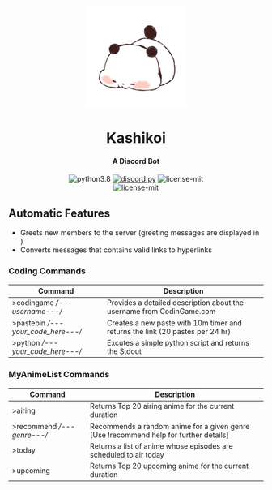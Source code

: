 <div align=center>

<img src="kashikoi.png" width="200">

  # Kashikoi
  #### A Discord Bot
  
  <img src="https://img.shields.io/badge/PYTHON-3.8-7892d6?style=for-the-badge" alt="python3.8">
  <a href="https://github.com/Rapptz/discord.py"><img src="https://img.shields.io/badge/DISCORD-PY-7892d6?style=for-the-badge" alt="discord.py"></a>
  <img src="https://img.shields.io/badge/LICENSE-MIT-7892d6?style=for-the-badge" alt="license-mit">

</div>

<div align=center>
  <a href="https://discordapp.com/oauth2/authorize?client_id=731521524116488275&scope=bot&permissions=261120">
    <img src="https://img.shields.io/badge/Kashikoi-Add%20me%20to%20your%20server-f29d41?style=for-the-badge" alt="license-mit">
  </a>
</div>



## Automatic Features

* Greets new members to the server (greeting messages are displayed in )
* Converts messages that contains valid links to hyperlinks


### Coding Commands

Command | Description
-------- | -----------
\>codingame */---username---/* | Provides a detailed description about the username from CodinGame.com
\>pastebin */---your_code_here---/* | Creates a new paste with 10m timer and returns the link (20 pastes per 24 hr)
\>python */---your_code_here---/* | Excutes a simple python script and returns the Stdout


### MyAnimeList Commands

Command | Description
-------- | -----------
\>airing | Returns Top 20 airing anime for the current duration
\>recommend */---genre---/* | Recommends a random anime for a given genre [Use !recommend help for further details]
\>today | Returns a list of anime whose episodes are scheduled to air today
\>upcoming | Returns Top 20 upcoming anime for the current duration
